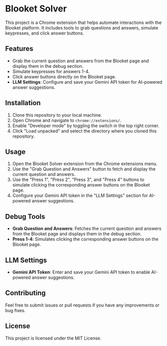 # Blooket Solver

This project is a Chrome extension that helps automate interactions with the Blooket platform. It includes tools to grab questions and answers, simulate keypresses, and click answer buttons.

## Features

- Grab the current question and answers from the Blooket page and display them in the debug section.
- Simulate keypresses for answers 1-4.
- Click answer buttons directly on the Blooket page.
- **LLM Settings**: Configure and save your Gemini API token for AI-powered answer suggestions.

## Installation

1. Clone this repository to your local machine.
2. Open Chrome and navigate to `chrome://extensions/`.
3. Enable "Developer mode" by toggling the switch in the top right corner.
4. Click "Load unpacked" and select the directory where you cloned this repository.

## Usage

1. Open the Blooket Solver extension from the Chrome extensions menu.
2. Use the "Grab Question and Answers" button to fetch and display the current question and answers.
3. Use the "Press 1", "Press 2", "Press 3", and "Press 4" buttons to simulate clicking the corresponding answer buttons on the Blooket page.
4. Configure your Gemini API token in the "LLM Settings" section for AI-powered answer suggestions.

## Debug Tools

- **Grab Question and Answers**: Fetches the current question and answers from the Blooket page and displays them in the debug section.
- **Press 1-4**: Simulates clicking the corresponding answer buttons on the Blooket page.

## LLM Settings

- **Gemini API Token**: Enter and save your Gemini API token to enable AI-powered answer suggestions.

## Contributing

Feel free to submit issues or pull requests if you have any improvements or bug fixes.

## License

This project is licensed under the MIT License.